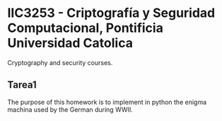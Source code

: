 # IIC3253 - Criptografía y Seguridad Computacional, Pontificia Universidad Catolica

Cryptography and security courses. 

## Tarea1

The purpose of this homework is to implement in python the enigma machina used by the German during WWII.
